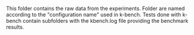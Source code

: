 This folder contains the raw data from the experiments. Folder are named according to the "configuration name" used in k-bench. Tests done with k-bench contain subfolders with the kbench.log file providing the benchmark results.